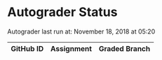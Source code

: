 # Autograder Status
Autograder last run at: November 18, 2018 at 05:20

| GitHub ID | Assignment | Graded Branch |
|-----------|------------|---------------|
